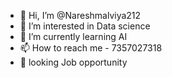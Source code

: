 - 👋 Hi, I’m @Nareshmalviya212
- 👀 I’m interested in Data science
- 🌱 I’m currently learning AI
- 📫 How to reach me - 7357027318
- 🔅 looking Job opportunity

<!---
Nareshmalviya212/Nareshmalviya212 is a ✨ special ✨ repository because its `README.md` (this file) appears on your GitHub profile.
You can click the Preview link to take a look at your changes.
--->
